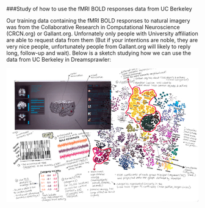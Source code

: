 
###Study of how to use the fMRI BOLD responses data from UC Berkeley

Our training data containing the fMRI BOLD responses to natural imagery was from the Collaborative Research in Computational Neuroscience (CRCN.org) or Gallant.org. Unfornately only people with University affiliation are able to request data from them (But if your intentions are noble, they are very nice people, unfortunately people from Gallant.org will likely to reply long, follow-up and wait). Below is a sketch studying how we can use the data from UC Berkeley in Dreamsprawler:

![fMRI BOLD Responses](../project_images/Data_UCBerkeley.png?raw=true "fMRI BOLD Responses")



